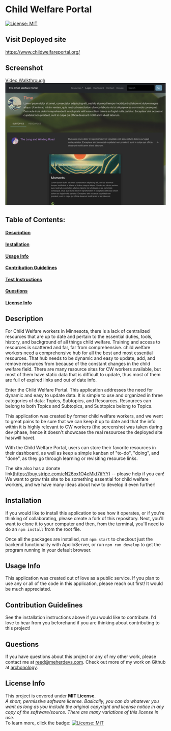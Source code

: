 # Child Welfare Portal
[![License: MIT](https://img.shields.io/badge/License-MIT-yellow.svg)](https://opensource.org/licenses/MIT)

## Visit Deployed site
https://www.childwelfareportal.org/

## Screenshot
[Video Walkthrough](https://youtu.be/LM2uZr6vTMc)
![Sreenshot](./client/src/media/Screenshot%202023-01-24%20at%209.35.13%20PM.png)    
## Table of Contents:
#### [Description](#description)
#### [Installation](#installation)
#### [Usage Info](#usage-info)
#### [Contribution Guidelines](#contribution-guidelines)
#### [Test Instructions](#test-instructions)
#### [Questions](#questions)
#### [License Info](#license-info)

## Description
For Child Welfare workers in Minnesota, there is a lack of centralized resources that are up to date and pertain to the essential duties, tools, history, and background of all things child welfare. Training and access to resources is scattered and far, far from comprehensive. child welfare workers need a comprehensive hub for all the best and most essential resources. That hub needs to be dynamic and easy to update, add, and remove resources from because of the constant changes in the child welfare field. There are many resource sites for CW workers available, but most of them have static data that is difficult to update, thus most of them are full of expired links and out of date info.

Enter the Child Welfare Portal. This application addresses the need for dynamic and easy to update data. It is simple to use and organized in three categories of data: Topics, Subtopics, and Resources. Resources can belong to both Topics and Subtopics, and Subtopics belong to Topics. 

This application was created by former child welfare workers, and we went to great pains to be sure that we can keep it up to date and that the info within it is highly relevant to CW workers (the screenshot was taken during dev phase, hence it doesn't showcase the real resources the deployed site has/will have). 

With the Child Welfare Portal, users can store their favorite resources in their dashboard, as well as keep a simple kanban of "to-do", "doing", and "done", as they go through learning or revisiting resource links. 

The site also has a donate link(https://buy.stripe.com/cN26ox1O4eMkf7ifYY) -- please help if you can! We want to grow this site to be something essential for child welfare workers, and we have many ideas about how to develop it even further!
    
## Installation
If you would like to install this application to see how it operates, or if you're thinking of collaborating, please create a fork of this repository. Next, you'll want to clone it to your computer and then, from the terminal, you'll need to do an `npm install` from the root file.  

Once all the packages are installed, run `npm start` to checkout just the backend functionality with ApolloServer, or run `npm run develop` to get the program running in your default browser.

## Usage Info
This application was created out of love as a public service. If you plan to use any or all of the code in this application, please reach out first! It would be much appreciated. 

## Contribution Guidelines
See the installation instructions above if you would like to contribute. I'd love to hear from you beforehand if you are thinking about contributing to this project!

## Questions
If you have questions about this project or any of my other work, please contact me at reed@meherdevs.com. Check out more of my work on Github at [archonology](https://github.com/archonology).
    
## License Info
This project is covered under **MIT License**. 
<br>
*A short, permissive software license. Basically, you can do whatever you want as long as you include the original copyright and license notice in any copy of the software/source.  There are many variations of this license in use.* 
<br>
To learn more, click the badge: [![License: MIT](https://img.shields.io/badge/License-MIT-yellow.svg)](https://opensource.org/licenses/MIT)